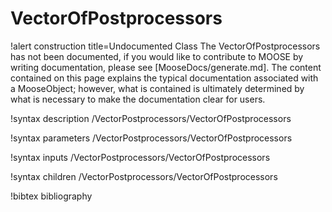 <!-- MOOSE Documentation Stub: Remove this when content is added. -->

# VectorOfPostprocessors

!alert construction title=Undocumented Class
The VectorOfPostprocessors has not been documented, if you would like to contribute to MOOSE by
writing documentation, please see [MooseDocs/generate.md]. The content contained on this page explains
the typical documentation associated with a MooseObject; however, what is contained is ultimately
determined by what is necessary to make the documentation clear for users.

!syntax description /VectorPostprocessors/VectorOfPostprocessors

!syntax parameters /VectorPostprocessors/VectorOfPostprocessors

!syntax inputs /VectorPostprocessors/VectorOfPostprocessors

!syntax children /VectorPostprocessors/VectorOfPostprocessors

!bibtex bibliography
